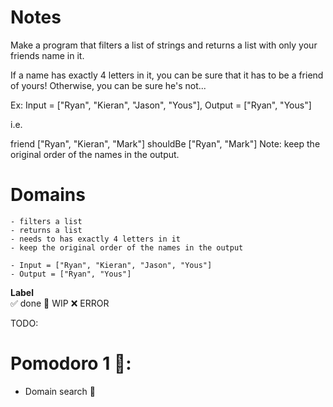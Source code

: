 # Notes

Make a program that filters a list of strings and returns a list with only your friends name in it.

If a name has exactly 4 letters in it, you can be sure that it has to be a friend of yours! Otherwise, you can be sure he's not...

Ex: Input = ["Ryan", "Kieran", "Jason", "Yous"], Output = ["Ryan", "Yous"]

i.e.

friend ["Ryan", "Kieran", "Mark"] shouldBe ["Ryan", "Mark"]
Note: keep the original order of the names in the output.

# Domains
    
    - filters a list
    - returns a list
    - needs to has exactly 4 letters in it
    - keep the original order of the names in the output

    - Input = ["Ryan", "Kieran", "Jason", "Yous"]
    - Output = ["Ryan", "Yous"]


**Label**  
✅ done 🚧 WIP ❌ ERROR

TODO:

# Pomodoro 1 🍅:

- Domain search 🚧
